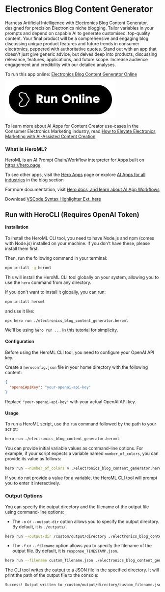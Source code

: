 # Electronics Blog Content Generator

Harness Artificial Intelligence with Electronics Blog Content Generator, designed for precision Electronics niche blogging. Tailor variables in your prompts and depend on capable AI to generate customised, top-quality content. Your final product will be a comprehensive and engaging blog discussing unique product features and future trends in consumer electronics, peppered with authoritative quotes. Stand out with an app that doesn't just give generic advice, but delves deep into products, discussing relevance, features, applications, and future scope. Increase audience engagement and credibility with our detailed analyses.

To run this app online: [Electronics Blog Content Generator Online](https://hero.page/app/electronics-blog-content-generator-ai-enhanced-electronics-niche-blogging/SGS8zaTgeMCKsItUuCIv)

[![Run Electronics Blog Content Generator Online](/assets/run.svg)](https://hero.page/app/electronics-blog-content-generator-ai-enhanced-electronics-niche-blogging/SGS8zaTgeMCKsItUuCIv)

To learn more about AI Apps for Content Creator use-cases in the Consumer Electronics Marketing industry, read [How to Elevate Electronics Marketing with AI-Assisted Content Creation](https://hero.page/blog/ai/consumer-electronics-marketing/how-to-elevate-electronics-marketing-with-ai-assisted-content-creation/170814)

### What is HeroML?
HeroML is an AI Prompt Chain/Workflow interpreter for Apps built on https://hero.page 

To see other apps, visit the [Hero Apps](https://hero.page/apps) page or explore [AI Apps for all industries](https://hero.page/blog) in the blog section

For more documentation, visit [Hero docs, and learn about AI App Workflows](https://hero.page/tutorials/introduction-to-heroml)

Download [VSCode Syntax Highlighter Ext. here](https://marketplace.visualstudio.com/items?itemName=hero-page.heroml)

## Run with HeroCLI (Requires OpenAI Token)

#### Installation

To install the HeroML CLI tool, you need to have Node.js and npm (comes with Node.js) installed on your machine. If you don't have these, please install them first. 

Then, run the following command in your terminal:

```bash
npm install -g heroml
```

This will install the HeroML CLI tool globally on your system, allowing you to use the `hero` command from any directory.

If you don't want to install it globally, you can run:

```bash
npm install heroml
```

and use it like:

```bash
npx hero run ./electronics_blog_content_generator.heroml
```

We'll be using `hero run ...` in this tutorial for simplicity.

#### Configuration

Before using the HeroML CLI tool, you need to configure your OpenAI API key. 

Create a `heroconfig.json` file in your home directory with the following content:

```json
{
  "openaiApiKey": "your-openai-api-key"
}
```

Replace `"your-openai-api-key"` with your actual OpenAI API key.

#### Usage

To run a HeroML script, use the `run` command followed by the path to your script:

```bash
hero run ./electronics_blog_content_generator.heroml
```

You can provide initial variable values as command-line options. For example, if your script expects a variable named `number_of_colors`, you can provide its value as follows:

```bash
hero run --number_of_colors 4 ./electronics_blog_content_generator.heroml
```

If you do not provide a value for a variable, the HeroML CLI tool will prompt you to enter it interactively.

### Output Options

You can specify the output directory and the filename of the output file using command-line options:

- The `-o` or `--output-dir` option allows you to specify the output directory. By default, it is `./outputs/`.

```bash
hero run --output-dir /custom/output/directory ./electronics_blog_content_generator.heroml
```

- The `-f` or `--filename` option allows you to specify the filename of the output file. By default, it is `response_TIMESTAMP.json`.

```bash
hero run --filename custom_filename.json ./electronics_blog_content_generator.heroml
```

The CLI tool writes the output to a JSON file in the specified directory. It will print the path of the output file to the console:

```bash
Success! Output written to /custom/output/directory/custom_filename.json
```

